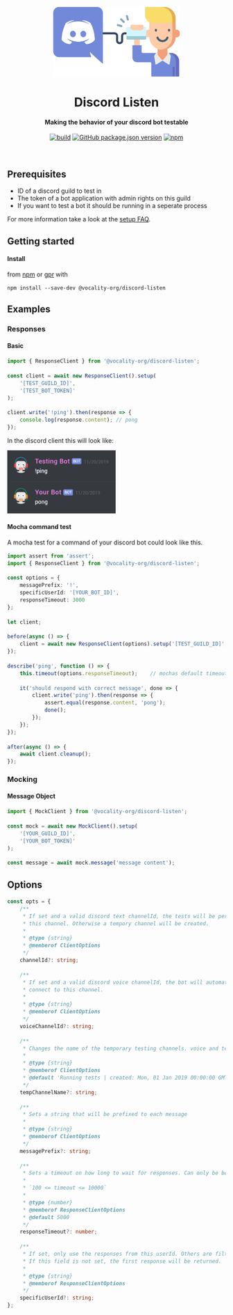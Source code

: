 <p align="center">
    <img src="./media/logo.svg" height="160px">
<h1 align="center">Discord Listen</h1>
<h4 align="center">Making the behavior of your discord bot testable</h4>
</p>


<p align="center">
<!--Build-->
<a href="https://github.com/KaindlJulian/discord-response-mock/actions?query=workflow%3Abuild"><img alt="build" src="https://github.com/KaindlJulian/discord-response-mock/workflows/build/badge.svg"></a>
<!--gpr ver-->
<a href="https://github.com/vocality-org/discord-listen/packages/96794"><img alt="GitHub package.json version" src="https://img.shields.io/github/package-json/v/vocality-org/discord-listen?color=blue&label=gpr&logo=github&logoColor=lightgrey"></a>
<!--npm ver-->
<a href="https://www.npmjs.com/package/@vocality-org/discord-listen"><img alt="npm" src="https://img.shields.io/npm/v/@vocality-org/discord-listen?color=blue&label=%20npm"></a>

<br/>
<br/><br/>

## Prerequisites

-   ID of a discord guild to test in
-   The token of a bot application with admin rights on this guild
-   If you want to test a bot it should be running in a seperate process

For more information take a look at the [setup FAQ](guild_bot_setup.md).

## Getting started

#### Install

from [npm](https://www.npmjs.com/package/@vocality-org/discord-listen) or [gpr](https://github.com/vocality-org/discord-listen/packages/96794) with

```
npm install --save-dev @vocality-org/discord-listen
```


## Examples

### Responses

#### Basic

```ts
import { ResponseClient } from '@vocality-org/discord-listen';

const client = await new ResponseClient().setup(
    '[TEST_GUILD_ID]',
    '[TEST_BOT_TOKEN]'
);

client.write('!ping').then(response => {
    console.log(response.content); // pong
});
```

In the discord client this will look like:

<a float="right" href="https://support.discordapp.com/hc/en-us/articles/204849977-How-do-I-create-a-server"><img src="media/example.png" width="250"></a>

#### Mocha command test

A mocha test for a command of your discord bot could look like this.

```ts
import assert from 'assert';
import { ResponseClient } from '@vocality-org/discord-listen';

const options = {
    messagePrefix: '!',
    specificUserId: '[YOUR_BOT_ID]',
    responseTimeout: 3000
};

let client;

before(async () => {
    client = await new ResponseClient(options).setup('[TEST_GUILD_ID]', '[TEST_BOT_TOKEN]');
});

describe('ping', function () => {
    this.timeout(options.responseTimeout);    // mochas default timeout is 2s

    it('should respond with correct message', done => {
        client.write('ping').then(response => {
            assert.equal(response.content, 'pong');
            done();
        });
    });
});

after(async () => {
    await client.cleanup();
});
```

### Mocking

#### Message Object

```ts
import { MockClient } from '@vocality-org/discord-listen';

const mock = await new MockClient().setup(
    '[YOUR_GUILD_ID]',
    '[YOUR_BOT_TOKEN]'
);

const message = await mock.message('message content');
```

## Options

```ts
const opts = {
    /**
     * If set and a valid discord text channelId, the tests will be performed on
     * this channel. Otherwise a tempory channel will be created.
     *
     * @type {string}
     * @memberof ClientOptions
     */
    channelId?: string;

    /**
     * If set and a valid discord voice channelId, the bot will automatically
     * connect to this channel.
     *
     * @type {string}
     * @memberof ClientOptions
     */
    voiceChannelId?: string;

    /**
     * Changes the name of the temporary testing channels. voice and text.
     *
     * @type {string}
     * @memberof ClientOptions
     * @default 'Running tests | created: Mon, 01 Jan 2019 00:00:00 GMT'
     */
    tempChannelName?: string;

    /**
     * Sets a string that will be prefixed to each message
     *
     * @type {string}
     * @memberof ClientOptions
     */
    messagePrefix?: string;

    /**
     * Sets a timeout on how long to wait for responses. Can only be between 100 and 10000 __milliseconds__.
     *
     * `100 <= timeout <= 10000`
     *
     * @type {number}
     * @memberof ResponseClientOptions
     * @default 5000
     */
    responseTimeout?: number;

    /**
     * If set, only use the responses from this userId. Others are filtered out.
     * If this field is not set, the first response will be returned.
     *
     * @type {string}
     * @memberof ResponseClientOptions
     */
    specificUserId?: string;
};
```
